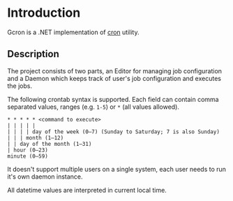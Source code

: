 # Introduction

Gcron is a .NET implementation of [cron](https://en.wikipedia.org/wiki/Cron) utility.

## Description

The project consists of two parts, an Editor for managing job configuration and a Daemon which keeps track of user's job configuration and executes the jobs.

The following crontab syntax is supported.
Each field can contain comma separated values, ranges (e.g. `1-5`) or `*` (all values allowed).

```text
* * * * * <command to execute>
| | | | |
| | | | day of the week (0–7) (Sunday to Saturday; 7 is also Sunday)
| | | month (1–12)
| | day of the month (1–31)
| hour (0–23)
minute (0–59)
```

It doesn't support multiple users on a single system, each user needs to run it's own daemon instance.

All datetime values are interpreted in current local time.

